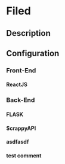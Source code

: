 # Filed
## Description
## Configuration
### Front-End 
#### ReactJS
### Back-End 
#### FLASK
#### ScrappyAPI
#### asdfasdf
#### test comment
